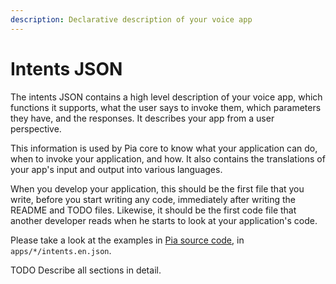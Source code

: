 ```yaml
---
description: Declarative description of your voice app
---
```


# Intents JSON

The intents JSON contains a high level description of your voice app, which functions it supports, what the user says to invoke them, which parameters they have, and the responses. It describes your app from a user perspective.

This information is used by Pia core to know what your application can do, when to invoke your application, and how. It also contains the translations of your app's input and output into various languages.

When you develop your application, this should be the first file that you write, before you start writing any code, immediately after writing the README and TODO files. Likewise, it should be the first code file that another developer reads when he starts to look at your application's code. 

Please take a look at the examples in [Pia source code](https://github.com/benbucksch/pia/tree/master/app/), in `apps/*/intents.en.json`. 

TODO Describe all sections in detail.





